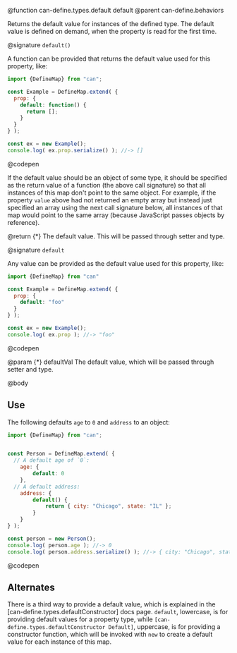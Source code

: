 @function can-define.types.default default
@parent can-define.behaviors

Returns the default value for instances of the defined type.  The default value is defined on demand, when the property
is read for the first time.

@signature `default()`

  A function can be provided that returns the default value used for this property, like:

  ```js
  import {DefineMap} from "can";

  const Example = DefineMap.extend( {
    prop: {
      default: function() {
        return [];
      }
    }
  } );

  const ex = new Example();
  console.log( ex.prop.serialize() ); //-> []
  ```
  @codepen

  If the default value should be an object of some type, it should be specified as the return value of a function (the above call signature) so that all instances of this map don't point to the same object.  For example, if the property `value` above had not returned an empty array but instead just specified an array using the next call signature below, all instances of that map would point to the same array (because JavaScript passes objects by reference).

  @return {*} The default value.  This will be passed through setter and type.

@signature `default`

  Any value can be provided as the default value used for this property, like:

  ```js
  import {DefineMap} from "can"

  const Example = DefineMap.extend( {
    prop: {
      default: "foo"
    }
  } );

  const ex = new Example();
  console.log( ex.prop ); //-> "foo"

  ```
  @codepen

  @param {*} defaultVal The default value, which will be passed through setter and type.

@body

## Use

The following defaults `age` to `0` and `address` to an object:

```js
import {DefineMap} from "can";


const Person = DefineMap.extend( {
  // A default age of `0`:
	age: {
		default: 0
	},
  // A default address:
	address: {
		default() {
			return { city: "Chicago", state: "IL" };
		}
	}
} );

const person = new Person();
console.log( person.age ); //-> 0
console.log( person.address.serialize() ); //-> { city: "Chicago", state: "IL" }
```
@codepen

## Alternates

There is a third way to provide a default value, which is explained in the [can-define.types.defaultConstructor] docs page. `default`, lowercase, is for providing default values for a property type, while `[can-define.types.defaultConstructor Default]`, uppercase, is for providing a constructor function, which will be invoked with `new` to create a default value for each instance of this map.
